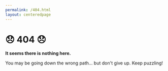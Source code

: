```yaml
---
permalink: /404.html
layout: centeredpage
---
```


# 😞 404 😞

**It seems there is nothing here.**

You may be going down the wrong path... but don't give up. Keep puzzling!


